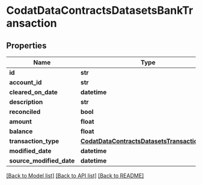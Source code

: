 # CodatDataContractsDatasetsBankTransaction

## Properties
Name | Type | Description | Notes
------------ | ------------- | ------------- | -------------
**id** | **str** |  | [optional] 
**account_id** | **str** |  | [optional] 
**cleared_on_date** | **datetime** |  | [optional] 
**description** | **str** |  | [optional] 
**reconciled** | **bool** |  | [optional] 
**amount** | **float** |  | [optional] 
**balance** | **float** |  | [optional] 
**transaction_type** | [**CodatDataContractsDatasetsTransactionType**](CodatDataContractsDatasetsTransactionType.md) |  | [optional] 
**modified_date** | **datetime** |  | [optional] 
**source_modified_date** | **datetime** |  | [optional] 

[[Back to Model list]](../README.md#documentation-for-models) [[Back to API list]](../README.md#documentation-for-api-endpoints) [[Back to README]](../README.md)

